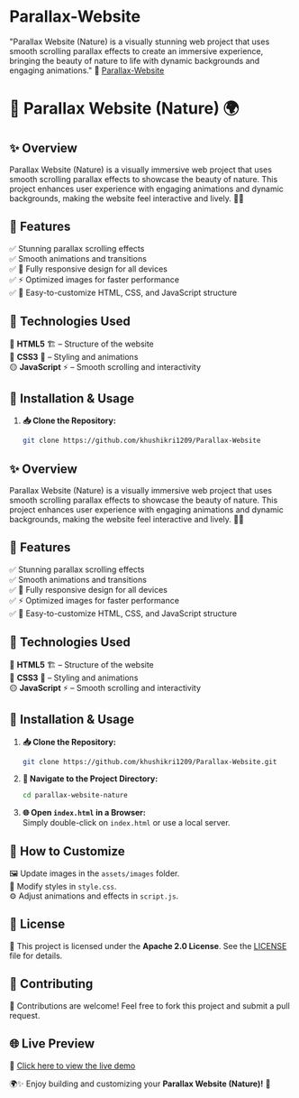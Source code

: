 # Parallax-Website
"Parallax Website (Nature) is a visually stunning web project that uses smooth scrolling parallax effects to create an immersive experience, bringing the beauty of nature to life with dynamic backgrounds and engaging animations." 🔗 [Parallax-Website](https://khushikri1209.github.io/Parallax-Website/)
# 🌿 Parallax Website (Nature) 🌍

## ✨ Overview
Parallax Website (Nature) is a visually immersive web project that uses smooth scrolling parallax effects to showcase the beauty of nature. This project enhances user experience with engaging animations and dynamic backgrounds, making the website feel interactive and lively. 🌿🌄

## 🎨 Features
✅ Stunning parallax scrolling effects  
✅ Smooth animations and transitions  
✅ 📱 Fully responsive design for all devices  
✅ ⚡ Optimized images for faster performance  
✅ 🎨 Easy-to-customize HTML, CSS, and JavaScript structure  

## 🚀 Technologies Used
🔴 **HTML5** 🏗️ – Structure of the website  
🔵 **CSS3** 🎨 – Styling and animations  
🟡 **JavaScript** ⚡ – Smooth scrolling and interactivity  

## 📂 Installation & Usage
1. **📥 Clone the Repository:**  
   ```sh
   git clone https://github.com/khushikri1209/Parallax-Website

## ✨ Overview
Parallax Website (Nature) is a visually immersive web project that uses smooth scrolling parallax effects to showcase the beauty of nature. This project enhances user experience with engaging animations and dynamic backgrounds, making the website feel interactive and lively. 🌿🌄

## 🎨 Features
✅ Stunning parallax scrolling effects  
✅ Smooth animations and transitions  
✅ 📱 Fully responsive design for all devices  
✅ ⚡ Optimized images for faster performance  
✅ 🎨 Easy-to-customize HTML, CSS, and JavaScript structure  

## 🚀 Technologies Used
🔴 **HTML5** 🏗️ – Structure of the website  
🔵 **CSS3** 🎨 – Styling and animations  
🟡 **JavaScript** ⚡ – Smooth scrolling and interactivity  

## 📂 Installation & Usage
1. **📥 Clone the Repository:**  
   ```sh
   git clone https://github.com/khushikri1209/Parallax-Website.git
   ```
2. **📁 Navigate to the Project Directory:**  
   ```sh
   cd parallax-website-nature
   ```
3. **🌐 Open `index.html` in a Browser:**  
   Simply double-click on `index.html` or use a local server.

## 🎯 How to Customize
🖼️ Update images in the `assets/images` folder.  
🎨 Modify styles in `style.css`.  
⚙️ Adjust animations and effects in `script.js`.  

## 📜 License
📝 This project is licensed under the **Apache 2.0 License**. See the [LICENSE](LICENSE) file for details.  

## 🤝 Contributing
🚀 Contributions are welcome! Feel free to fork this project and submit a pull request.  
  

## 🌐 Live Preview
🔗 [Click here to view the live demo](https://khushikri1209.github.io/Parallax-Website/)  

🌍✨ Enjoy building and customizing your **Parallax Website (Nature)!** 🎉

